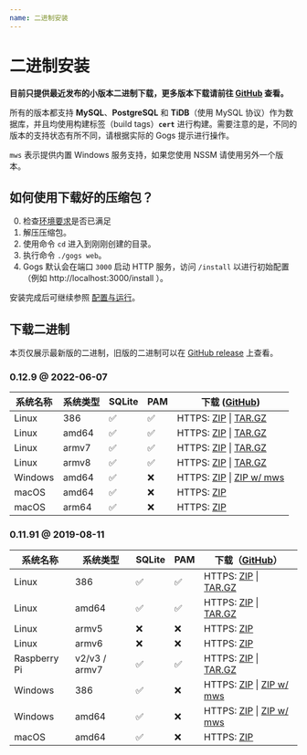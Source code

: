 ```yaml
---
name: 二进制安装
---
```


# 二进制安装

**目前只提供最近发布的小版本二进制下载，更多版本下载请前往 [GitHub](https://github.com/gogs/gogs/releases) 查看。**

所有的版本都支持 **MySQL**、**PostgreSQL** 和 **TiDB**（使用 MySQL 协议）作为数据库，并且均使用构建标签（build tags）**`cert`** 进行构建。需要注意的是，不同的版本的支持状态有所不同，请根据实际的 Gogs 提示进行操作。

`mws` 表示提供内置 Windows 服务支持，如果您使用 NSSM 请使用另外一个版本。

## 如何使用下载好的压缩包？

0. 检查[环境要求](/docs/installation)是否已满足
1. 解压压缩包。
2. 使用命令 `cd` 进入到刚刚创建的目录。
3. 执行命令 `./gogs web`。
4. Gogs 默认会在端口 `3000` 启动 HTTP 服务，访问 `/install` 以进行初始配置（例如 http://localhost:3000/install ）。

安装完成后可继续参照 [配置与运行](configuration_and_run.html)。

## 下载二进制

本页仅展示最新版的二进制，旧版的二进制可以在 [GitHub release](https://github.com/gogs/gogs/releases) 上查看。

### 0.12.9 @ 2022-06-07

|系统名称|系统类型|SQLite|PAM|下载 ([GitHub](https://github.com/gogs/gogs/releases/tag/v0.12.9))|
|------|----|------|---|--------|
|Linux|386|✅|✅|HTTPS: [ZIP](https://dl.gogs.io/0.12.9/gogs_0.12.9_linux_386.zip) \| [TAR.GZ](https://dl.gogs.io/0.12.9/gogs_0.12.9_linux_386.tar.gz)|
|Linux|amd64|✅|✅|HTTPS: [ZIP](https://dl.gogs.io/0.12.9/gogs_0.12.9_linux_amd64.zip) \| [TAR.GZ](https://dl.gogs.io/0.12.9/gogs_0.12.9_linux_amd64.tar.gz)|
|Linux|armv7|✅|✅|HTTPS: [ZIP](https://dl.gogs.io/0.12.9/gogs_0.12.9_linux_armv7.zip) \| [TAR.GZ](https://dl.gogs.io/0.12.9/gogs_0.12.9_linux_armv7.tar.gz)|
|Linux|armv8|✅|✅|HTTPS: [ZIP](https://dl.gogs.io/0.12.9/gogs_0.12.9_linux_armv8.zip) \| [TAR.GZ](https://dl.gogs.io/0.12.9/gogs_0.12.9_linux_armv8.tar.gz)|
|Windows|amd64|✅|❌|HTTPS: [ZIP](https://dl.gogs.io/0.12.9/gogs_0.12.9_windows_amd64.zip) \| [ZIP w/ mws](https://dl.gogs.io/0.12.9/gogs_0.12.9_windows_amd64_mws.zip)|
|macOS|amd64|✅|❌|HTTPS: [ZIP](https://dl.gogs.io/0.12.9/gogs_0.12.9_darwin_amd64.zip)|
|macOS|arm64|✅|❌|HTTPS: [ZIP](https://dl.gogs.io/0.12.9/gogs_0.12.9_darwin_arm64.zip)|

### 0.11.91 @ 2019-08-11

|系统名称|系统类型|SQLite|PAM|下载（[GitHub](https://github.com/gogs/gogs/releases/tag/v0.11.91)）|
|------|----|------|---|--------|
|Linux|386|✅|✅|HTTPS: [ZIP](https://dl.gogs.io/0.11.91/gogs_0.11.91_linux_386.zip) \| [TAR.GZ](https://dl.gogs.io/0.11.91/gogs_0.11.91_linux_386.tar.gz)|
|Linux|amd64|✅|✅|HTTPS: [ZIP](https://dl.gogs.io/0.11.91/gogs_0.11.91_linux_amd64.zip) \| [TAR.GZ](https://dl.gogs.io/0.11.91/gogs_0.11.91_linux_amd64.tar.gz)|
|Linux|armv5|❌|❌|HTTPS: [ZIP](https://dl.gogs.io/0.11.91/gogs_0.11.91_linux_armv5.zip)|
|Linux|armv6|❌|❌|HTTPS: [ZIP](https://dl.gogs.io/0.11.91/gogs_0.11.91_linux_armv6.zip)|
|Raspberry Pi|v2/v3 / armv7|✅|✅|HTTPS: [ZIP](https://dl.gogs.io/0.11.91/gogs_0.11.91_raspi_armv7.zip) \| [TAR.GZ](https://dl.gogs.io/0.11.91/gogs_0.11.91_raspi_armv7.tar.gz)|
|Windows|386|✅|❌|HTTPS: [ZIP](https://dl.gogs.io/0.11.91/gogs_0.11.91_windows_386.zip) \| [ZIP w/ mws](https://dl.gogs.io/0.11.91/gogs_0.11.91_windows_386_mws.zip)|
|Windows|amd64|✅|❌|HTTPS: [ZIP](https://dl.gogs.io/0.11.91/gogs_0.11.91_windows_amd64.zip) \| [ZIP w/ mws](https://dl.gogs.io/0.11.91/gogs_0.11.91_windows_amd64_mws.zip)|
|macOS|amd64|✅|❌|HTTPS: [ZIP](https://dl.gogs.io/0.11.91/gogs_0.11.91_darwin_amd64.zip)|
